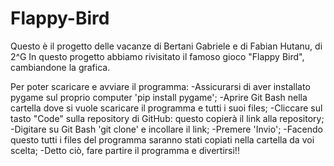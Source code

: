 # Flappy-Bird
Questo è il progetto delle vacanze di Bertani Gabriele e di Fabian Hutanu, di 2^G
In questo progetto abbiamo rivisitato il famoso gioco "Flappy Bird", cambiandone la grafica.

Per poter scaricare e avviare il programma:
-Assicurarsi di aver installato pygame sul proprio computer 'pip install pygame';
-Aprire Git Bash nella cartella dove si vuole scaricare il programma e tutti i suoi files;
-Cliccare sul tasto "Code" sulla repository di GitHub: questo copierà il link alla repository;
-Digitare su Git Bash 'git clone' e incollare il link;
-Premere 'Invio';
-Facendo questo tutti i files del programma saranno stati copiati nella cartella da voi scelta;
-Detto ciò, fare partire il programma e divertirsi!!
